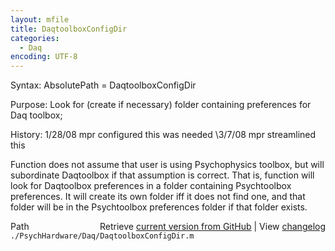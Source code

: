 ```yaml
---
layout: mfile
title: DaqtoolboxConfigDir
categories:
  - Daq
encoding: UTF-8
---
```


Syntax: AbsolutePath = DaqtoolboxConfigDir

Purpose: Look for (create if necessary) folder containing preferences for Daq
         toolbox;

History: 1/28/08  mpr configured this was needed
         \3/7/08   mpr streamlined this

Function does not assume that user is using Psychophysics toolbox, but will
subordinate Daqtoolbox if that assumption is correct.  That is, function will
look for Daqtoolbox preferences in a folder containing Psychtoolbox
preferences.  It will create its own folder iff it does not find one, and that
folder will be in the Psychtoolbox preferences folder if that folder exists.


<div class="code_header" style="text-align:right;">
  <span style="float:left;">Path&nbsp;&nbsp;</span> <span class="counter">Retrieve <a href=
  "https://raw.github.com/Psychtoolbox-3/Psychtoolbox-3/beta/./PsychHardware/Daq/DaqtoolboxConfigDir.m">current version from GitHub</a> | View <a href=
  "https://github.com/Psychtoolbox-3/Psychtoolbox-3/commits/beta/./PsychHardware/Daq/DaqtoolboxConfigDir.m">changelog</a></span>
</div>
<div class="code">
  <code>./PsychHardware/Daq/DaqtoolboxConfigDir.m</code>
</div>
